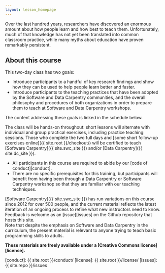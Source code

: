 ```yaml
---
layout: lesson_homepage
---
```


Over the last hundred years,
researchers have discovered an enormous amount about how people learn
and how best to teach them.
Unfortunately,
much of that knowledge has not yet been translated into common classroom practice,
while many myths about education have proven remarkably persistent.

<h2>About this course</h2>

This two-day class has two goals: 

* Introduce participants to a handful of key research findings
and show how they can be used to help people learn better and faster.
* Introduce participants to the teaching practices that have been adopted by 
the Software and Data Carpentry communities, and the overall philosophy 
and procedures of both organizations
in order to prepare them to teach at Software and Data Carpentry workshops.  

The content addressing these goals is linked in the schedule below.  

The class will be hands-on throughout: short lessons 
will alternate with individual and group practical exercises,
including practice teaching sessions.
Those who complete the two full days
and [some short follow-up exercises online]({{ site.root }}/checkout/)
will be certified to teach [Software Carpentry]({{ site.swc_site }})
and/or [Data Carpentry]({{ site.dc_site }}).

*   All participants in this course are required to abide by our [code of conduct][conduct].
*   There are no specific prerequisites for this training,
    but participants will benefit from having been through a Data Carpentry or Software Carpentry workshop
    so that they are familiar with our teaching techniques.

[Software Carpentry]({{ site.swc_site }}) has run variations on this course 
since 2012 for over 500 people, and the current material reflects the latest 
iteration of an ongoing process to refine what new instructors need to know.  Feedback 
is welcome as an [issue][issues] on the Github repository that hosts this site.  
Note 
that despite the emphasis on Software and Data Carpentry in the curriculum, 
the present material is relevant to anyone trying to teach basic 
programming skills to adults.  

**These materials are freely available under a [Creative Commons license][license].**

[conduct]: {{ site.root }}/conduct/
[license]: {{ site.root }}/license/
[issues]: {{ site.repo }}/issues